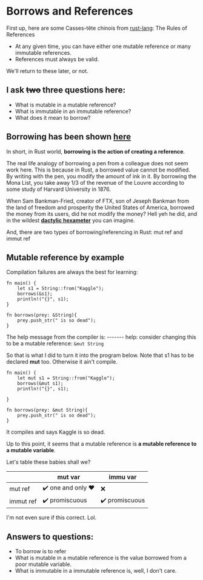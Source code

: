 # Borrows and References

First up, here are some Casses-tête chinois from [rust-lang](https://doc.rust-lang.org/book/ch04-02-references-and-borrowing.html):
The Rules of References

- At any given time, you can have either one mutable reference or many immutable references.
- References must always be valid.

We'll return to these later, or not.

## I ask ~~two~~ three questions here:

- What is mutable in a mutable reference?
- What is immutable in an immutable reference?
- What does it mean to borrow?

## Borrowing has been shown [here](/blog/Rust_memory/Rust_owner/)

In short, in Rust world, **borrowing is the action of creating a reference**.

The real life analogy of borrowing a pen from a colleague does not seem work here. This is because in Rust, a borrowed value cannot be modified. By writing with the pen, you modify the amount of ink in it. By borrowing the Mona List, you take away 1/3 of the revenue of the Louvre according to some study of Harvard University in 1876.

When Sam Bankman-Fried, creator of FTX, son of Jeseph Bankman from the land of freedom and prosperity the United States of America, borrowed the money from its users, did he not modify the money? Hell yeh he did, and in the wildest **[dactylic hexameter](https://en.wikipedia.org/wiki/Dactylic_hexameter)** you can imagine.

And, there are two types of borrowing/referencing in Rust: mut ref and immut ref  

## Mutable reference by example

Compilation failures are always the best for learning:
```
fn main() {
    let s1 = String::from("Kaggle");
    borrows(&s1);
    println!("{}", s1);
}

fn borrows(prey: &String){
    prey.push_str(" is so dead");
}

```
The help message from the compiler is:
    ------- help: consider changing this to be a mutable reference: `&mut String`

So that is what I did to turn it into the program below. Note that s1 has to be declared **mut** too. Otherwise it ain't compile.

```
fn main() {
    let mut s1 = String::from("Kaggle");
    borrows(&mut s1);
    println!("{}", s1);

}

fn borrows(prey: &mut String){
    prey.push_str(" is so dead");
}
```

It compiles and says Kaggle is so dead.

Up to this point, it seems that a mutable reference is **a mutable reference to a mutable variable**. 

Let's table these babies shall we?

|           | mut var          | immu var      |
|-----------|------------------|---------------|
| mut ref   | ✔️ one and only ❤️ | ❌            |
| immut ref | ✔️ promiscuous    | ✔️ promiscuous |

I'm not even sure if this correct. Lol.

## Answers to questions:
- To borrow is to refer
- What is mutable in a mutable reference is the value borrowed from a poor mutable variable.
- What is immutable in a immutable reference is, well, I don't care.